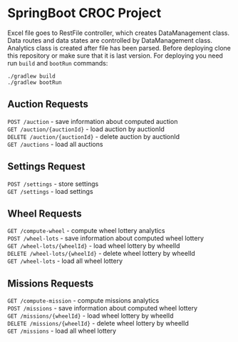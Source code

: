 # SpringBoot CROC Project

Excel file goes to RestFile controller, which creates DataManagement class. Data routes and data states are 
controlled by DataManagement class. Analytics class is created after file has been parsed. 
Before deploying clone this repository or make sure that it is last version. For deploying you need run `build` 
and `bootRun` commands:

```
./gradlew build
./gradlew bootRun
```

## Auction Requests
`POST /auction` - save information about computed auction \
`GET /auction/{auctionId}` - load auction by auctionId \
`DELETE /auction/{auctionId}` - delete auction by auctionId \
`GET /auctions` - load all auctions

## Settings Request
`POST /settings` - store settings \
`GET /settings` - load settings 

## Wheel Requests
`GET /compute-wheel` - compute wheel lottery analytics\
`POST /wheel-lots` - save information about computed wheel lottery \
`GET /wheel-lots/{wheelId}` - load wheel lottery by wheelId\
`DELETE /wheel-lots/{wheelId}` - delete wheel lottery by wheelId\
`GET /wheel-lots` - load all wheel lottery

## Missions Requests
`GET /compute-mission` - compute missions analytics\
`POST /missions` - save information about computed wheel lottery \
`GET /missions/{wheelId}` - load wheel lottery by wheelId\
`DELETE /missions/{wheelId}` - delete wheel lottery by wheelId\
`GET /missions` - load all wheel lottery

